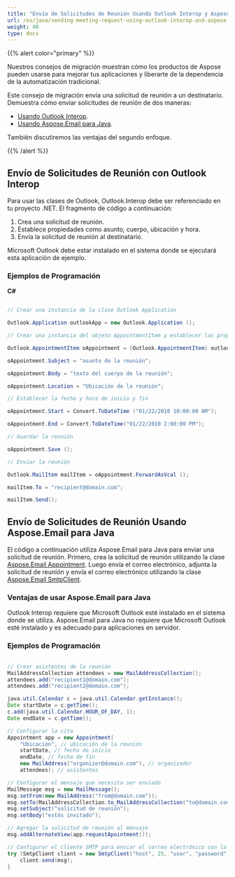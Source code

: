 ```yaml
---
title: "Envío de Solicitudes de Reunión Usando Outlook Interop y Aspose.Email para Java"
url: /es/java/sending-meeting-request-using-outlook-interop-and-aspose-email-for-java/
weight: 40
type: docs
---
```



{{% alert color="primary" %}} 

Nuestros consejos de migración muestran cómo los productos de Aspose pueden usarse para mejorar tus aplicaciones y liberarte de la dependencia de la automatización tradicional.

Este consejo de migración envía una solicitud de reunión a un destinatario. Demuestra cómo enviar solicitudes de reunión de dos maneras:

- [Usando Outlook Interop](#sending-meeting-request-with-outlook-interop).
- [Usando Aspose.Email para Java](#advantages-of-using-asposeemail-for-java).

También discutiremos las ventajas del segundo enfoque.

{{% /alert %}} 
## **Envío de Solicitudes de Reunión con Outlook Interop**
Para usar las clases de Outlook, Outlook.Interop debe ser referenciado en tu proyecto .NET. El fragmento de código a continuación:

1. Crea una solicitud de reunión.
1. Establece propiedades como asunto, cuerpo, ubicación y hora.
1. Envía la solicitud de reunión al destinatario.

Microsoft Outlook debe estar instalado en el sistema donde se ejecutará esta aplicación de ejemplo.
### **Ejemplos de Programación**
**C#**

~~~cs

// Crear una instancia de la clase Outlook Application

Outlook.Application outlookApp = new Outlook.Application ();

// Crear una instancia del objeto AppointmentItem y establecer las propiedades:

Outlook.AppointmentItem oAppointment = (Outlook.AppointmentItem) outlookApp.CreateItem (Outlook.OlItemType.olAppointmentItem);

oAppointment.Subject = "asunto de la reunión";

oAppointment.Body = "texto del cuerpo de la reunión";

oAppointment.Location = "Ubicación de la reunión";

// Establecer la fecha y hora de inicio y fin

oAppointment.Start = Convert.ToDateTime ("01/22/2010 10:00:00 AM");

oAppointment.End = Convert.ToDateTime("01/22/2010 2:00:00 PM");

// Guardar la reunión

oAppointment.Save ();

// Enviar la reunión

Outlook.MailItem mailItem = oAppointment.ForwardAsVcal ();

mailItem.To = "recipient@domain.com";

mailItem.Send();


~~~
## **Envío de Solicitudes de Reunión Usando Aspose.Email para Java**
El código a continuación utiliza Aspose.Email para Java para enviar una solicitud de reunión. Primero, crea la solicitud de reunión utilizando la clase [Aspose.Email Appointment](https://apireference.aspose.com/email/java/com.aspose.email/Appointment). Luego envía el correo electrónico, adjunta la solicitud de reunión y envía el correo electrónico utilizando la clase [Aspose.Email SmtpClient](https://apireference.aspose.com/email/java/com.aspose.email/SmtpClient).
### **Ventajas de usar Aspose.Email para Java**
Outlook Interop requiere que Microsoft Outlook esté instalado en el sistema donde se utiliza. Aspose.Email para Java no requiere que Microsoft Outlook esté instalado y es adecuado para aplicaciones en servidor.
### **Ejemplos de Programación**

~~~Java

// Crear asistentes de la reunión
MailAddressCollection attendees = new MailAddressCollection();
attendees.add("recipient1@domain.com");
attendees.add("recipient2@domain.com");

java.util.Calendar c = java.util.Calendar.getInstance();
Date startDate = c.getTime();
c.add(java.util.Calendar.HOUR_OF_DAY, 1);
Date endDate = c.getTime();

// Configurar la cita
Appointment app = new Appointment(
    "Ubicación", // ubicación de la reunión
    startDate, // fecha de inicio
    endDate, // fecha de fin
    new MailAddress("organizer@domain.com"), // organizador
    attendees); // asistentes

// Configurar el mensaje que necesita ser enviado
MailMessage msg = new MailMessage();
msg.setFrom(new MailAddress("from@domain.com"));
msg.setTo(MailAddressCollection.to_MailAddressCollection("to@domain.com"));
msg.setSubject("solicitud de reunión");
msg.setBody("estás invitado");

// Agregar la solicitud de reunión al mensaje
msg.addAlternateView(app.requestApointment());

// Configurar el cliente SMTP para enviar el correo electrónico con la solicitud de reunión
try (SmtpClient client = new SmtpClient("host", 25, "user", "password")) {
    client.send(msg);
}

~~~